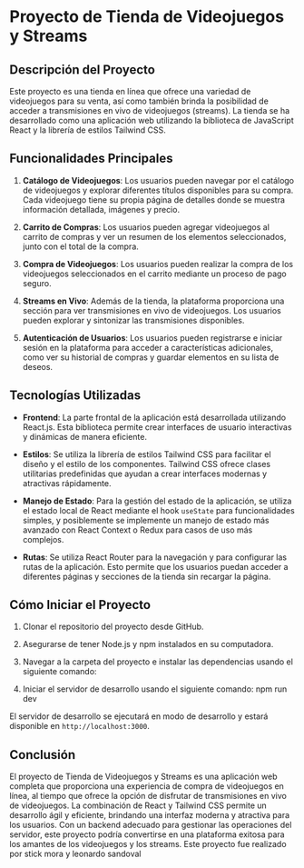 # Proyecto de Tienda de Videojuegos y Streams

## Descripción del Proyecto

Este proyecto es una tienda en línea que ofrece una variedad de videojuegos para su venta, así como también brinda la posibilidad de acceder a transmisiones en vivo de videojuegos (streams). La tienda se ha desarrollado como una aplicación web utilizando la biblioteca de JavaScript React y la librería de estilos Tailwind CSS.

## Funcionalidades Principales

1. **Catálogo de Videojuegos**: Los usuarios pueden navegar por el catálogo de videojuegos y explorar diferentes títulos disponibles para su compra. Cada videojuego tiene su propia página de detalles donde se muestra información detallada, imágenes y precio.

2. **Carrito de Compras**: Los usuarios pueden agregar videojuegos al carrito de compras y ver un resumen de los elementos seleccionados, junto con el total de la compra.

3. **Compra de Videojuegos**: Los usuarios pueden realizar la compra de los videojuegos seleccionados en el carrito mediante un proceso de pago seguro.

4. **Streams en Vivo**: Además de la tienda, la plataforma proporciona una sección para ver transmisiones en vivo de videojuegos. Los usuarios pueden explorar y sintonizar las transmisiones disponibles.

5. **Autenticación de Usuarios**: Los usuarios pueden registrarse e iniciar sesión en la plataforma para acceder a características adicionales, como ver su historial de compras y guardar elementos en su lista de deseos.

## Tecnologías Utilizadas

- **Frontend**: La parte frontal de la aplicación está desarrollada utilizando React.js. Esta biblioteca permite crear interfaces de usuario interactivas y dinámicas de manera eficiente.

- **Estilos**: Se utiliza la librería de estilos Tailwind CSS para facilitar el diseño y el estilo de los componentes. Tailwind CSS ofrece clases utilitarias predefinidas que ayudan a crear interfaces modernas y atractivas rápidamente.

- **Manejo de Estado**: Para la gestión del estado de la aplicación, se utiliza el estado local de React mediante el hook `useState` para funcionalidades simples, y posiblemente se implemente un manejo de estado más avanzado con React Context o Redux para casos de uso más complejos.

- **Rutas**: Se utiliza React Router para la navegación y para configurar las rutas de la aplicación. Esto permite que los usuarios puedan acceder a diferentes páginas y secciones de la tienda sin recargar la página.

## Cómo Iniciar el Proyecto

1. Clonar el repositorio del proyecto desde GitHub.

2. Asegurarse de tener Node.js y npm instalados en su computadora.

3. Navegar a la carpeta del proyecto e instalar las dependencias usando el siguiente comando:

4. Iniciar el servidor de desarrollo usando el siguiente comando: npm run dev

El servidor de desarrollo se ejecutará en modo de desarrollo y estará disponible en `http://localhost:3000`.

## Conclusión

El proyecto de Tienda de Videojuegos y Streams es una aplicación web completa que proporciona una experiencia de compra de videojuegos en línea, al tiempo que ofrece la opción de disfrutar de transmisiones en vivo de videojuegos. La combinación de React y Tailwind CSS permite un desarrollo ágil y eficiente, brindando una interfaz moderna y atractiva para los usuarios. Con un backend adecuado para gestionar las operaciones del servidor, este proyecto podría convertirse en una plataforma exitosa para los amantes de los videojuegos y los streams.
Este proyecto fue realizado por  stick mora y leonardo sandoval

